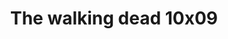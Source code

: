 ---
layout: episodios
title: "The walking dead 10x09"
url_serie_padre: 'the-walking-dead/temporada-10'
category: 'series'
capitulo: 'yes'
anio: '2019'
prev: 'capitulo-8'
proximo: 'capitulo-10'
sandbox: allow-same-origin allow-forms
idioma: 'Latino/Subtitulado'
reproductor: 'fembed'
calidad: 'Full HD'
image_banner: 'https://res.cloudinary.com/imbriitneysam/image/upload/v1546545022/reason1-banner-min.jpg'
reproductores_fembed: ["https://feurl.com/v/-5qyrbp5m7wpyn2","Latino","https://feurl.com/v/ng-85b2-6lgxp33","Latino","https://feurl.com/v/x4jzqs5rm-kj2-0","Latino","https://feurl.com/v/g3k3rb-m4206jyx","Latino","https://gdriveplayer.co/embed2.php?link=WZGYW42F%252FMA9%252Bi9Je2%252BfXQvUJlHsgXG%252BINU5eOnvnhsbN%252Fyk8SJ7BOnDAW%252BD3fG5mIbEPB9Oyo0uFzc1f9cWBwKXTEEOMv9GttgMKKpzXyLWKCpTag9HcjebxfYhkPDDX2CyRUO%252FDyr6dVYm4m4%252FVfdoPvxqWL0jTNMy%252FfvkaAciGERp3x8wTYrVrpH5xwbTnZ04jGuIlhALnJZF9u65RT","Latino","https://mstream.website/5o4dywrk84k1","Latino","https://www.seriemega.site/v/0ye-kcl0wd6e4ml","Subtitulado","https://api.cuevana3.io/stream/index.php?file=ek5lbm9xYWNrS0xYMTZLa2xNbkdvY3ZTb3BtZng4TGp6ZFpobGFMUGtOelcwcUZmbWRIVzRkakVuS0JnbEplcG1KUnNZSlRTMGViVTBxZGdsdEhPb3ErV2kzZWZwSnEweTVSallLRFNsWmJheEorYmw5R2wyTmZIbUd4a2w1bWxuWmRxWTJpYm9PUFQxcWVScDl2UjJLSFdtS1NjeHc9PQ","Subtitulado","https://feurl.com/v/mynj4u584jj64k3","Subtitulado","https://feurl.com/v/33zgdimj46melqp","Subtitulado","https://gdriveplayer.co/embed2.php?link=BjohuFWX%252BMtfqlYLZXO32waG7Ug7wfGScwhRUiEKfXCFMZ6BX3Tp%252FQVFJWl5f2FjcgnCmkaT%252Br%252BKAIfcgiMor2CNzOJUXQc3amrH4JBtLHl88W1BQVmhgyOd3a2qI3YlMYzKXR7DISbMJurM60JHphXsl6gw1PuoXoyGwSCh%252FPft4aKu2RSYOJfZ1LgtC7uZgGzcLqTIE9TQdN4Z2JPDyP","Subtitulado","https://player.openloadpremium.com/player.php?id=MTIzMQ","Subtitulado"]
tags:
- Terror
---